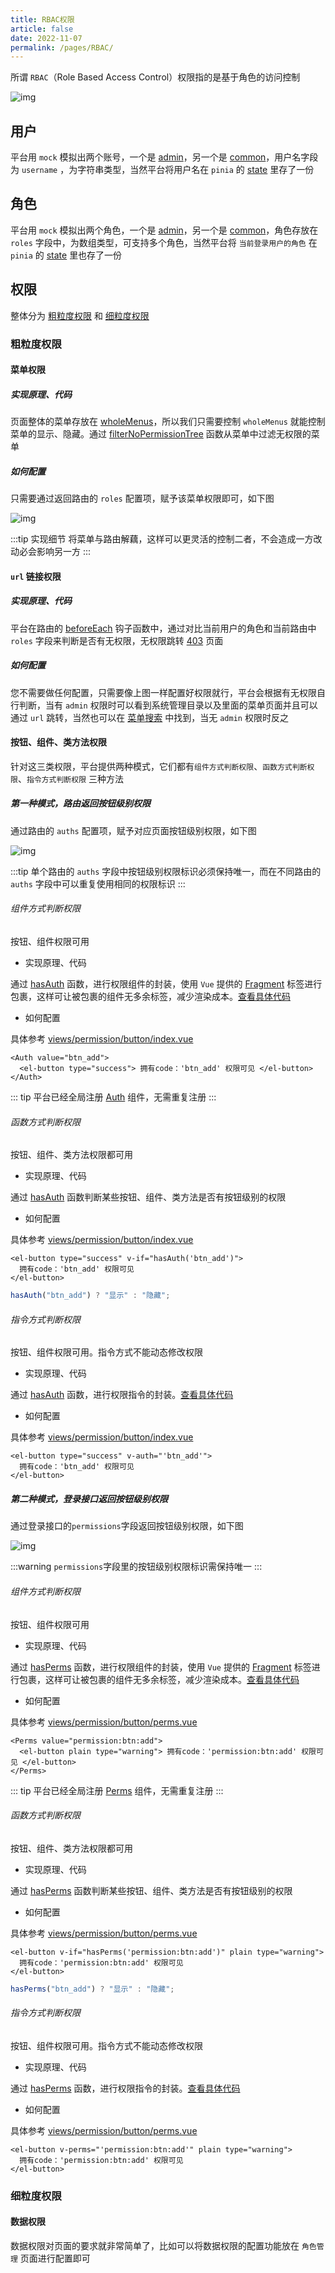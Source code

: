 ```yaml
---
title: RBAC权限
article: false
date: 2022-11-07
permalink: /pages/RBAC/
---
```


所谓 `RBAC`（Role Based Access Control）权限指的是基于角色的访问控制

![img](~@alias/img/watermarks/rbac.jpg)

## 用户

平台用 `mock` 模拟出两个账号，一个是 [admin](https://github.com/pure-admin/vue-pure-admin/blob/main/mock/login.ts#L14)，另一个是 [common](https://github.com/pure-admin/vue-pure-admin/blob/main/mock/login.ts#L30)，用户名字段为 `username` ，为字符串类型，当然平台将用户名在 `pinia` 的 [state](https://github.com/pure-admin/vue-pure-admin/blob/main/src/store/modules/user.ts#L25) 里存了一份

## 角色

平台用 `mock` 模拟出两个角色，一个是 [admin](https://github.com/pure-admin/vue-pure-admin/blob/main/mock/login.ts#L17)，另一个是 [common](https://github.com/pure-admin/vue-pure-admin/blob/main/mock/login.ts#L32)，角色存放在 `roles` 字段中，为数组类型，可支持多个角色，当然平台将 `当前登录用户的角色` 在 `pinia` 的 [state](https://github.com/pure-admin/vue-pure-admin/blob/main/src/store/modules/user.ts#L29) 里也存了一份

## 权限

整体分为 [粗粒度权限](#粗粒度权限) 和 [细粒度权限](#细粒度权限)

### 粗粒度权限

#### 菜单权限

##### 实现原理、代码

页面整体的菜单存放在 [wholeMenus](https://github.com/pure-admin/vue-pure-admin/blob/main/src/store/modules/permission.ts#L21)，所以我们只需要控制 `wholeMenus` 就能控制菜单的显示、隐藏。通过 [filterNoPermissionTree](https://github.com/pure-admin/vue-pure-admin/blob/main/src/router/utils.ts#L85) 函数从菜单中过滤无权限的菜单

##### 如何配置

只需要通过返回路由的 `roles` 配置项，赋予该菜单权限即可，如下图

![img](~@alias/img/rbac/roles.jpg)

:::tip 实现细节
将菜单与路由解藕，这样可以更灵活的控制二者，不会造成一方改动必会影响另一方
:::

#### `url` 链接权限

##### 实现原理、代码

平台在路由的 [beforeEach](https://github.com/pure-admin/vue-pure-admin/blob/main/src/router/index.ts#L109) 钩子函数中，通过对比当前用户的角色和当前路由中 `roles` 字段来判断是否有无权限，无权限跳转 [403](https://github.com/pure-admin/vue-pure-admin/blob/main/src/views/error/403.vue) 页面

##### 如何配置

您不需要做任何配置，只需要像上图一样配置好权限就行，平台会根据有无权限自行判断，当有 `admin` 权限时可以看到系统管理目录以及里面的菜单页面并且可以通过 `url` 跳转，当然也可以在 [菜单搜索](https://github.com/pure-admin/vue-pure-admin/tree/main/src/layout/components/lay-search) 中找到，当无 `admin` 权限时反之

<!-- <video width="320" height="240" controls>
  <source :src="$withBase('/video/url.mov')" type="video/mp4">
</video> -->

#### 按钮、组件、类方法权限

针对这三类权限，平台提供两种模式，它们都有`组件方式判断权限`、`函数方式判断权限`、`指令方式判断权限` 三种方法

##### 第一种模式，路由返回按钮级别权限

通过路由的 `auths` 配置项，赋予对应页面按钮级别权限，如下图

![img](~@alias/img/rbac/auths.jpg)

:::tip
单个路由的 `auths` 字段中按钮级别权限标识必须保持唯一，而在不同路由的 `auths` 字段中可以重复使用相同的权限标识
:::

###### 组件方式判断权限

按钮、组件权限可用

- 实现原理、代码

通过 [hasAuth](https://github.com/pure-admin/vue-pure-admin/blob/main/src/router/utils.ts#L359) 函数，进行权限组件的封装，使用 `Vue` 提供的 [Fragment](https://cn.vuejs.org/guide/extras/rendering-mechanism.html#patch-flags) 标签进行包裹，这样可让被包裹的组件无多余标签，减少渲染成本。[查看具体代码](https://github.com/pure-admin/vue-pure-admin/blob/main/src/components/ReAuth/src/auth.tsx)

- 如何配置

具体参考 [views/permission/button/index.vue](https://github.com/pure-admin/vue-pure-admin/blob/main/src/views/permission/button/index.vue#L25-L46)

```Vue
<Auth value="btn_add">
  <el-button type="success"> 拥有code：'btn_add' 权限可见 </el-button>
</Auth>
```

::: tip
平台已经全局注册 [Auth](https://github.com/pure-admin/vue-pure-admin/blob/main/src/main.ts#L48) 组件，无需重复注册
:::

###### 函数方式判断权限

按钮、组件、类方法权限都可用

- 实现原理、代码

通过 [hasAuth](https://github.com/pure-admin/vue-pure-admin/blob/main/src/router/utils.ts#L359) 函数判断某些按钮、组件、类方法是否有按钮级别的权限

- 如何配置

具体参考 [views/permission/button/index.vue](https://github.com/pure-admin/vue-pure-admin/blob/main/src/views/permission/button/index.vue#L55-L74)

```Vue
<el-button type="success" v-if="hasAuth('btn_add')">
  拥有code：'btn_add' 权限可见
</el-button>
```

```ts
hasAuth("btn_add") ? "显示" : "隐藏";
```

###### 指令方式判断权限

按钮、组件权限可用。指令方式不能动态修改权限

- 实现原理、代码

通过 [hasAuth](https://github.com/pure-admin/vue-pure-admin/blob/main/src/router/utils.ts#L359) 函数，进行权限指令的封装。[查看具体代码](https://github.com/pure-admin/vue-pure-admin/blob/main/src/directives/auth/index.ts)

- 如何配置

具体参考 [views/permission/button/index.vue](https://github.com/pure-admin/vue-pure-admin/blob/main/src/views/permission/button/index.vue#L85-L102)

```Vue
<el-button type="success" v-auth="'btn_add'">
  拥有code：'btn_add' 权限可见
</el-button>
```

##### 第二种模式，登录接口返回按钮级别权限

通过登录接口的`permissions`字段返回按钮级别权限，如下图

![img](~@alias/img/rbac/permissions.jpg)

:::warning
`permissions`字段里的按钮级别权限标识需保持唯一
:::

###### 组件方式判断权限

按钮、组件权限可用

- 实现原理、代码

通过 [hasPerms](https://github.com/pure-admin/vue-pure-admin/blob/main/src/utils/auth.ts#L131) 函数，进行权限组件的封装，使用 `Vue` 提供的 [Fragment](https://cn.vuejs.org/guide/extras/rendering-mechanism.html#patch-flags) 标签进行包裹，这样可让被包裹的组件无多余标签，减少渲染成本。[查看具体代码](https://github.com/pure-admin/vue-pure-admin/blob/main/src/components/RePerms/src/perms.tsx)

- 如何配置

具体参考 [views/permission/button/perms.vue](https://github.com/pure-admin/vue-pure-admin/blob/main/src/views/permission/button/perms.vue#L31-L52)

```Vue
<Perms value="permission:btn:add">
  <el-button plain type="warning"> 拥有code：'permission:btn:add' 权限可见 </el-button>
</Perms>
```

::: tip
平台已经全局注册 [Perms](https://github.com/pure-admin/vue-pure-admin/blob/main/src/main.ts#L49) 组件，无需重复注册
:::

###### 函数方式判断权限

按钮、组件、类方法权限都可用

- 实现原理、代码

通过 [hasPerms](https://github.com/pure-admin/vue-pure-admin/blob/main/src/utils/auth.ts#L131) 函数判断某些按钮、组件、类方法是否有按钮级别的权限

- 如何配置

具体参考 [views/permission/button/perms.vue](https://github.com/pure-admin/vue-pure-admin/blob/main/src/views/permission/button/perms.vue#L61-L84)

```Vue
<el-button v-if="hasPerms('permission:btn:add')" plain type="warning">
  拥有code：'permission:btn:add' 权限可见
</el-button>
```

```ts
hasPerms("btn_add") ? "显示" : "隐藏";
```

###### 指令方式判断权限

按钮、组件权限可用。指令方式不能动态修改权限

- 实现原理、代码

通过 [hasPerms](https://github.com/pure-admin/vue-pure-admin/blob/main/src/utils/auth.ts#L131) 函数，进行权限指令的封装。[查看具体代码](https://github.com/pure-admin/vue-pure-admin/blob/main/src/directives/perms/index.ts)

- 如何配置

具体参考 [views/permission/button/perms.vue](https://github.com/pure-admin/vue-pure-admin/blob/main/src/views/permission/button/perms.vue#L95-L112)

```Vue
<el-button v-perms="'permission:btn:add'" plain type="warning">
  拥有code：'permission:btn:add' 权限可见
</el-button>
```

### 细粒度权限

#### 数据权限

数据权限对页面的要求就非常简单了，比如可以将数据权限的配置功能放在 `角色管理` 页面进行配置即可

